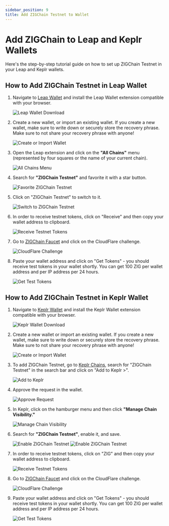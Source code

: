 ```yaml
---
sidebar_position: 9
title: Add ZIGChain Testnet to Wallet
---
```


# Add ZIGChain to Leap and Keplr Wallets

Here's the step-by-step tutorial guide on how to set up ZIGChain Testnet in your Leap and Keplr wallets.

## How to Add ZIGChain Testnet in Leap Wallet

1. Navigate to [Leap Wallet](https://www.leapwallet.io/download) and install the Leap Wallet extension compatible with your browser.

   ![Leap Wallet Download](img/testnet/leap1.png)

2. Create a new wallet, or import an existing wallet. If you create a new wallet, make sure to write down or securely store the recovery phrase. Make sure to not share your recovery phrase with anyone!

   ![Create or Import Wallet](img/testnet/leap2.png)

3. Open the Leap extension and click on the **"All Chains"** menu (represented by four squares or the name of your current chain).

   ![All Chains Menu](img/testnet/leap3.png)

4. Search for **"ZIGChain Testnet"** and favorite it with a star button.

   ![Favorite ZIGChain Testnet](img/testnet/leap4.png)

5. Click on "ZIGChain Testnet" to switch to it.

   ![Switch to ZIGChain Testnet](img/testnet/leap5.png)

6. In order to receive testnet tokens, click on "Receive" and then copy your wallet address to clipboard.

   ![Receive Testnet Tokens](img/testnet/leap6.png)

7. Go to [ZIGChain Faucet](https://faucet.zigchain.com/) and click on the CloudFlare challenge.

   ![CloudFlare Challenge](img/testnet/faucet1.png)

8. Paste your wallet address and click on "Get Tokens" - you should receive test tokens in your wallet shortly. You can get 100 ZIG per wallet address and per IP address per 24 hours.

   ![Get Test Tokens](img/testnet/faucet2.png)

## How to Add ZIGChain Testnet in Keplr Wallet

1. Navigate to [Keplr Wallet](https://www.keplr.app/get) and install the Keplr Wallet extension compatible with your browser.

   ![Keplr Wallet Download](img/testnet/keplr1.png)

2. Create a new wallet or import an existing wallet. If you create a new wallet, make sure to write down or securely store the recovery phrase. Make sure to not share your recovery phrase with anyone!

   ![Create or Import Wallet](img/testnet/keplr2.png)

3. To add ZIGChain Testnet, go to [Keplr Chains](https://chains.keplr.app/), search for "ZIGChain Testnet" in the search bar and click on "Add to Keplr >".

   ![Add to Keplr](img/testnet/keplr3.png)

4. Approve the request in the wallet.

   ![Approve Request](img/testnet/keplr4.png)

5. In Keplr, click on the hamburger menu and then click **"Manage Chain Visibility."**

   ![Manage Chain Visibility](img/testnet/keplr5.png)

6. Search for **"ZIGChain Testnet"**, enable it, and save.

   ![Enable ZIGChain Testnet](img/testnet/keplr6.png)
   ![Enable ZIGChain Testnet](img/testnet/keplr7.png)

7. In order to receive testnet tokens, click on "ZIG" and then copy your wallet address to clipboard.

   ![Receive Testnet Tokens](img/testnet/keplr8.png)

8. Go to [ZIGChain Faucet](https://faucet.zigchain.com/) and click on the CloudFlare challenge.

   ![CloudFlare Challenge](img/testnet/faucet1.png)

9. Paste your wallet address and click on "Get Tokens" - you should receive test tokens in your wallet shortly. You can get 100 ZIG per wallet address and per IP address per 24 hours.

   ![Get Test Tokens](img/testnet/faucet2.png)


